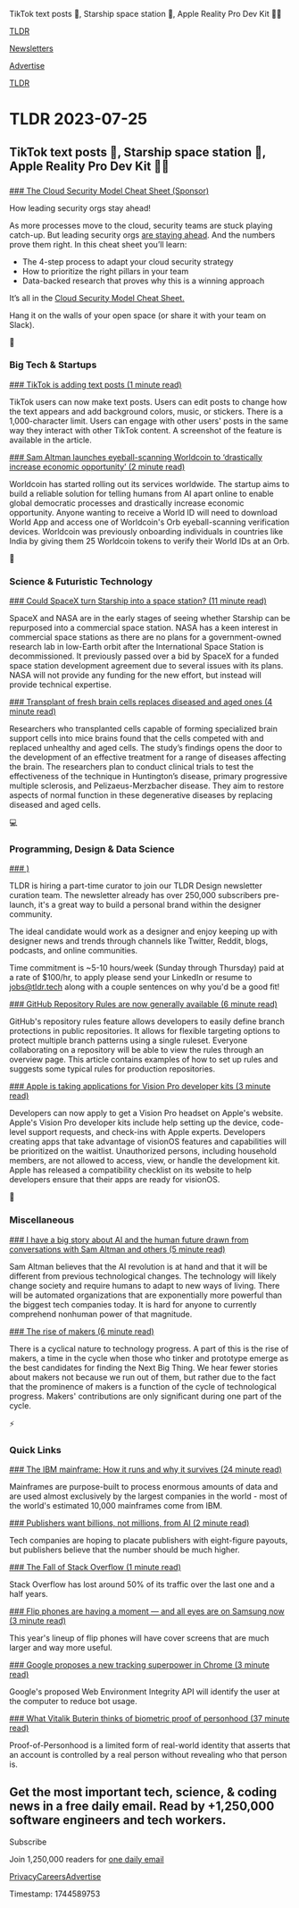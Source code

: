 TikTok text posts 📱, Starship space station 🚀, Apple Reality Pro Dev Kit 👨‍💻

[TLDR](/)

[Newsletters](/newsletters)

[Advertise](https://advertise.tldr.tech/)

[TLDR](/)

# TLDR 2023-07-25

## TikTok text posts 📱, Starship space station 🚀, Apple Reality Pro Dev Kit 👨‍💻

### 

[### The Cloud Security Model Cheat Sheet&nbsp;(Sponsor)](https://www.wiz.io/lp/the-cloud-security-model-cheat-sheet?utm_source=tldrtech&amp;utm_medium=paid-email&amp;utm_campaign=FY24Q2_INB_FORM_Cloud-Security-Model-Cheat-Sheet&amp;sfcid=7013z000001HeDuAAK&amp;utm_term=FY24Q2-TldrTech-nl&amp;utm_content=CheatSheet-nl)

How leading security orgs stay ahead!

As more processes move to the cloud, security teams are stuck playing catch-up. But leading security orgs [are staying ahead](https://www.wiz.io/lp/the-cloud-security-model-cheat-sheet?utm_source=tldrtech&utm_medium=paid-email&utm_campaign=FY24Q2_INB_FORM_Cloud-Security-Model-Cheat-Sheet&sfcid=7013z000001HeDuAAK&utm_term=FY24Q2-TldrTech-nl&utm_content=CheatSheet-nl). And the numbers prove them right. In this cheat sheet you’ll learn:

* The 4-step process to adapt your cloud security strategy
* How to prioritize the right pillars in your team
* Data-backed research that proves why this is a winning approach

It’s all in the [Cloud Security Model Cheat Sheet.](https://www.wiz.io/lp/the-cloud-security-model-cheat-sheet?utm_source=tldrtech&utm_medium=paid-email&utm_campaign=FY24Q2_INB_FORM_Cloud-Security-Model-Cheat-Sheet&sfcid=7013z000001HeDuAAK&utm_term=FY24Q2-TldrTech-nl&utm_content=CheatSheet-nl)

Hang it on the walls of your open space (or share it with your team on Slack).

📱

### Big Tech & Startups

[### TikTok is adding text posts (1 minute read)](https://www.theverge.com/2023/7/24/23805530/tiktok-text-posts-micro-blogging-twitter-threads?utm_source=tldrnewsletter)

TikTok users can now make text posts. Users can edit posts to change how the text appears and add background colors, music, or stickers. There is a 1,000-character limit. Users can engage with other users' posts in the same way they interact with other TikTok content. A screenshot of the feature is available in the article.

[### Sam Altman launches eyeball-scanning Worldcoin to ‘drastically increase economic opportunity’ (2 minute read)](https://techcrunch.com/2023/07/24/worldcoin-launch-sam-altman/?utm_source=tldrnewsletter)

Worldcoin has started rolling out its services worldwide. The startup aims to build a reliable solution for telling humans from AI apart online to enable global democratic processes and drastically increase economic opportunity. Anyone wanting to receive a World ID will need to download World App and access one of Worldcoin's Orb eyeball-scanning verification devices. Worldcoin was previously onboarding individuals in countries like India by giving them 25 Worldcoin tokens to verify their World IDs at an Orb.

🚀

### Science & Futuristic Technology

[### Could SpaceX turn Starship into a space station? (11 minute read)](https://arstechnica.com/space/2023/07/could-spacex-turn-starship-into-a-space-station/?utm_source=tldrnewsletter)

SpaceX and NASA are in the early stages of seeing whether Starship can be repurposed into a commercial space station. NASA has a keen interest in commercial space stations as there are no plans for a government-owned research lab in low-Earth orbit after the International Space Station is decommissioned. It previously passed over a bid by SpaceX for a funded space station development agreement due to several issues with its plans. NASA will not provide any funding for the new effort, but instead will provide technical expertise.

[### Transplant of fresh brain cells replaces diseased and aged ones (4 minute read)](https://newatlas.com/medical/transplant-glial-progenitor-cells-replaces-diseased-aged-cells/?utm_source=tldrnewsletter)

Researchers who transplanted cells capable of forming specialized brain support cells into mice brains found that the cells competed with and replaced unhealthy and aged cells. The study’s findings opens the door to the development of an effective treatment for a range of diseases affecting the brain. The researchers plan to conduct clinical trials to test the effectiveness of the technique in Huntington’s disease, primary progressive multiple sclerosis, and Pelizaeus-Merzbacher disease. They aim to restore aspects of normal function in these degenerative diseases by replacing diseased and aged cells.

💻

### Programming, Design & Data Science

[### )](mailto:jobs@tldr.tech)

TLDR is hiring a part-time curator to join our TLDR Design newsletter curation team. The newsletter already has over 250,000 subscribers pre-launch, it's a great way to build a personal brand within the designer community.

The ideal candidate would work as a designer and enjoy keeping up with designer news and trends through channels like Twitter, Reddit, blogs, podcasts, and online communities.

Time commitment is ~5-10 hours/week (Sunday through Thursday) paid at a rate of $100/hr, to apply please send your LinkedIn or resume to [jobs@tldr.tech](mailto:jobs@tldr.tech) along with a couple sentences on why you'd be a good fit!

[### GitHub Repository Rules are now generally available (6 minute read)](https://github.blog/2023-07-24-github-repository-rules-are-now-generally-available/?utm_source=tldrnewsletter)

GitHub's repository rules feature allows developers to easily define branch protections in public repositories. It allows for flexible targeting options to protect multiple branch patterns using a single ruleset. Everyone collaborating on a repository will be able to view the rules through an overview page. This article contains examples of how to set up rules and suggests some typical rules for production repositories.

[### Apple is taking applications for Vision Pro developer kits (3 minute read)](https://www.theverge.com/2023/7/24/23805883/apple-vision-pro-ar-headset-developer-kit?utm_source=tldrnewsletter)

Developers can now apply to get a Vision Pro headset on Apple's website. Apple's Vision Pro developer kits include help setting up the device, code-level support requests, and check-ins with Apple experts. Developers creating apps that take advantage of visionOS features and capabilities will be prioritized on the waitlist. Unauthorized persons, including household members, are not allowed to access, view, or handle the development kit. Apple has released a compatibility checklist on its website to help developers ensure that their apps are ready for visionOS.

🎁

### Miscellaneous

[### I have a big story about AI and the human future drawn from conversations with Sam Altman and others (5 minute read)](https://twitter.com/andersen/status/1683458517544452096?s=20?utm_source=tldrnewsletter)

Sam Altman believes that the AI revolution is at hand and that it will be different from previous technological changes. The technology will likely change society and require humans to adapt to new ways of living. There will be automated organizations that are exponentially more powerful than the biggest tech companies today. It is hard for anyone to currently comprehend nonhuman power of that magnitude.

[### The rise of makers (6 minute read)](https://glazkov.com/2023/07/23/the-rise-of-makers/?utm_source=tldrnewsletter)

There is a cyclical nature to technology progress. A part of this is the rise of makers, a time in the cycle when those who tinker and prototype emerge as the best candidates for finding the Next Big Thing. We hear fewer stories about makers not because we run out of them, but rather due to the fact that the prominence of makers is a function of the cycle of technological progress. Makers' contributions are only significant during one part of the cycle.

⚡

### Quick Links

[### The IBM mainframe: How it runs and why it survives (24 minute read)](https://arstechnica.com/information-technology/2023/07/the-ibm-mainframe-how-it-runs-and-why-it-survives/?utm_source=tldrnewsletter)

Mainframes are purpose-built to process enormous amounts of data and are used almost exclusively by the largest companies in the world - most of the world's estimated 10,000 mainframes come from IBM.

[### Publishers want billions, not millions, from AI (2 minute read)](https://www.semafor.com/article/07/23/2023/publishers-want-billions-not-millions-from-ai?utm_source=tldrnewsletter)

Tech companies are hoping to placate publishers with eight-figure payouts, but publishers believe that the number should be much higher.

[### The Fall of Stack Overflow (1 minute read)](https://observablehq.com/@ayhanfuat/the-fall-of-stack-overflow?utm_source=tldrnewsletter)

Stack Overflow has lost around 50% of its traffic over the last one and a half years.

[### Flip phones are having a moment — and all eyes are on Samsung now (3 minute read)](https://www.theverge.com/2023/7/24/23803386/samsung-unpacked-2023-galaxy-z-flip-fold-5-motorola-razr-plus?utm_source=tldrnewsletter)

This year's lineup of flip phones will have cover screens that are much larger and way more useful.

[### Google proposes a new tracking superpower in Chrome (3 minute read)](https://appleinsider.com/articles/23/07/24/google-proposes-a-new-tracking-superpower-in-chrome?utm_source=tldrnewsletter)

Google's proposed Web Environment Integrity API will identify the user at the computer to reduce bot usage.

[### What Vitalik Buterin thinks of biometric proof of personhood (37 minute read)](https://vitalik.eth.limo/general/2023/07/24/biometric.html?utm_source=tldrnewsletter)

Proof-of-Personhood is a limited form of real-world identity that asserts that an account is controlled by a real person without revealing who that person is.

## Get the most important tech, science, & coding news in a free daily email. Read by +1,250,000 software engineers and tech workers.

Subscribe

Join 1,250,000 readers for [one daily email](/api/latest/tech)

[Privacy](/privacy)[Careers](https://jobs.ashbyhq.com/tldr.tech)[Advertise](/tech/advertise)

Timestamp: 1744589753